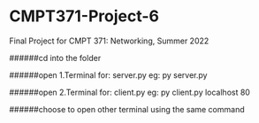 # CMPT371-Project-6
Final Project for CMPT 371: Networking, Summer 2022

######cd into the folder

######open 1.Terminal for: server.py eg: py server.py

######open 2.Terminal for: client.py eg: py client.py localhost 80

######choose to open other terminal using the same command
